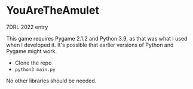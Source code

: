 # YouAreTheAmulet
7DRL 2022 entry

This game requires Pygame 2.1.2 and Python 3.9, as that was what I used when I developed it. It's possible that earlier versions of Python and Pygame might work.

* Clone the repo
* `python3 main.py`

No other libraries should be needed.
